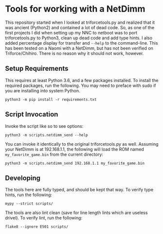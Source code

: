 # Tools for working with a NetDimm

This repository started when I looked at triforcetools.py and realized that it was ancient (Python2) and contained a lot of dead code. So, as one of the first projects I did when setting up my NNC to netboot was to port triforcetools.py to Python3, clean up dead code and add type hints. I also added percentage display for transfer and `--help` to the command-line. This has been tested on a Naomi with a NetDimm, but has not been verified on Triforce/Chihiro. There is no reason why it should not work, however.

## Setup Requirements

This requires at least Python 3.6, and a few packages installed. To install the required packages, run the following. You may need to preface with sudo if you are installing into system Python.

```
python3 -m pip install -r requirements.txt
```

## Script Invocation

Invoke the script like so to see options:

```
python3 -m scripts.netdimm_send --help
```

You can invoke it identically to the original triforcetools.py as well. Assuming your NetDimm is at 192.168.1.1, the following will load the ROM named `my_favorite_game.bin` from the current directory:


```
python3 -m scripts.netdimm_send 192.168.1.1 my_favorite_game.bin
```

## Developing

The tools here are fully typed, and should be kept that way. To verify type hints, run the following:

```
mypy --strict scripts/
```

The tools are also lint clean (save for line length lints which are useless drivel). To verify lint, run the following:

```
flake8 --ignore E501 scripts/
```
